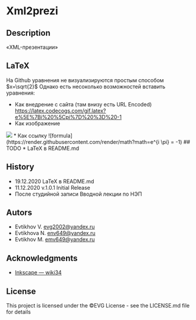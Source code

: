 # Xml2prezi
## Description
«XML-презентации»
## LaTeX
На Github уравнения не визуализируются простым способом $x=\sqrt{2}$
Однако есть несоколько возможностей вставить уравнения:
* Как внедрение с сайта (там внизу есть URL Encoded)
https://latex.codecogs.com/gif.latex?e%5E%7Bi%20%5Cpi%7D%20%3D%20-1
* Как изображение
<img src="https://render.githubusercontent.com/render/math?math=e^{i \pi} = -1">
* Как ссылку
![formula](https://render.githubusercontent.com/render/math?math=e^{i \pi} = -1)
## TODO
* LaTeX в README.md

## History
* 19.12.2020 LaTeX в README.md
* 11.12.2020  v.1.0.1   Initial Release
* После студийной записи Вводной лекции по НЭП
## Autors
<!-- Contributors names and contact info -->
* Evtikhov V. evg2002@yandex.ru
* Evtikhova N. env649@yandex.ru
* Evtikhov M. emv649@yandex.ru
## Acknowledgments
<!--Inspiration, code snippets, etc.-->
* [ Inkscape — wiki34](http://wiki.netev.mykeenetic.com/index.php/Inkscape)
## License
This project is licensed under the ©EVG License - see the LICENSE.md file for details
